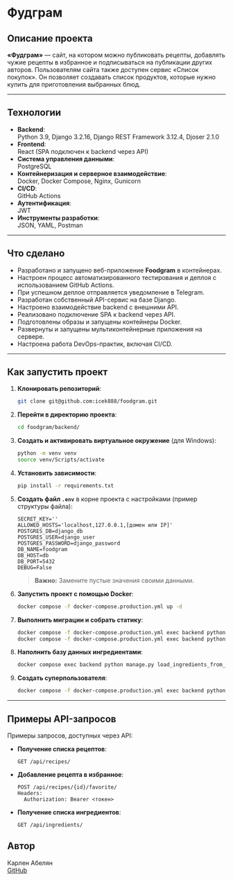
# Фудграм

## Описание проекта

**«Фудграм»** — сайт, на котором можно публиковать рецепты, добавлять чужие рецепты в избранное и подписываться на публикации других авторов. 
Пользователям сайта также доступен сервис «Список покупок». Он позволяет создавать список продуктов, которые нужно купить для приготовления выбранных блюд.

---

## Технологии

- **Backend**:  
  Python 3.9, Django 3.2.16, Django REST Framework 3.12.4, Djoser 2.1.0  
- **Frontend**:  
  React (SPA подключен к backend через API)  
- **Система управления данными**:  
  PostgreSQL  
- **Контейнеризация и серверное взаимодействие**:  
  Docker, Docker Compose, Nginx, Gunicorn  
- **CI/CD**:  
  GitHub Actions  
- **Аутентификация**:  
  JWT  
- **Инструменты разработки**:  
  JSON, YAML, Postman  

---

## Что сделано

- Разработано и запущено веб-приложение **Foodgram** в контейнерах.
- Настроен процесс автоматизированного тестирования и деплоя с использованием GitHub Actions.
- При успешном деплое отправляется уведомление в Telegram.
- Разработан собственный API-сервис на базе Django.
- Настроено взаимодействие backend с внешними API.
- Реализовано подключение SPA к backend через API.
- Подготовлены образы и запущены контейнеры Docker.
- Развернуты и запущены мультиконтейнерные приложения на сервере.
- Настроена работа DevOps-практик, включая CI/CD.

---

## Как запустить проект

1. **Клонировать репозиторий**:
   ```bash
   git clone git@github.com:icek888/foodgram.git
   ```

2. **Перейти в директорию проекта**:
   ```bash
   cd foodgram/backend/
   ```

3. **Создать и активировать виртуальное окружение** (для Windows):
   ```bash
   python -m venv venv
   source venv/Scripts/activate
   ```

4. **Установить зависимости**:
   ```bash
   pip install -r requirements.txt
   ```

5. **Создать файл `.env`** в корне проекта с настройками (пример структуры файла):
   ```plaintext
   SECRET_KEY=''
   ALLOWED_HOSTS='localhost,127.0.0.1,[домен или IP]'
   POSTGRES_DB=django_db
   POSTGRES_USER=django_user
   POSTGRES_PASSWORD=django_password
   DB_NAME=foodgram
   DB_HOST=db
   DB_PORT=5432
   DEBUG=False
   ```

   > **Важно:** Замените пустые значения своими данными.

6. **Запустить проект с помощью Docker**:
   ```bash
   docker compose -f docker-compose.production.yml up -d
   ```

7. **Выполнить миграции и собрать статику**:
   ```bash
   docker compose -f docker-compose.production.yml exec backend python manage.py migrate
   docker compose -f docker-compose.production.yml exec backend python manage.py collectstatic --no-input
   ```

8. **Наполнить базу данных ингредиентами**:
   ```bash
   docker compose exec backend python manage.py load_ingredients_from_csv
   ```

9. **Создать суперпользователя**:
   ```bash
   docker compose -f docker-compose.production.yml exec backend python manage.py createsuperuser
   ```

---

## Примеры API-запросов

Примеры запросов, доступных через API:

- **Получение списка рецептов**:
  ```http
  GET /api/recipes/
  ```

- **Добавление рецепта в избранное**:
  ```http
  POST /api/recipes/{id}/favorite/
  Headers:
    Authorization: Bearer <токен>
  ```

- **Получение списка ингредиентов**:
  ```http
  GET /api/ingredients/
  ```


## Автор

Карлен Абелян  
[GitHub](https://github.com/icek888)  


